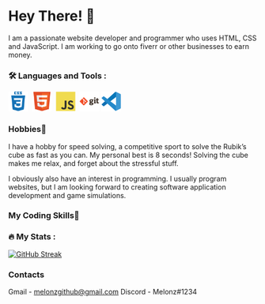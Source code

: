 # Hey There! 👋

I am a passionate website developer and programmer who uses HTML, CSS and JavaScript. I am working to go onto fiverr or other businesses to earn money.

### :hammer_and_wrench: Languages and Tools :
<div>
  <img src="https://github.com/devicons/devicon/blob/master/icons/css3/css3-plain-wordmark.svg"  title="CSS3" alt="CSS" width="40" height="40"/>&nbsp;
  <img src="https://github.com/devicons/devicon/blob/master/icons/html5/html5-original.svg" title="HTML5" alt="HTML" width="40" height="40"/>&nbsp;
  <img src="https://github.com/devicons/devicon/blob/master/icons/javascript/javascript-original.svg" title="JavaScript" alt="JavaScript" width="40" height="40"/>&nbsp;
  <img src="https://github.com/devicons/devicon/blob/master/icons/git/git-original-wordmark.svg" title="Git" **alt="Git" width="40" height="40"/>
  <img src="https://github.com/devicons/devicon/blob/master/icons/vscode/vscode-original.svg" title="VsCode" **alt="VsCode" width="40" height="40"/>
</div>


### Hobbies🌱

I have a hobby for speed solving, a competitive sport to solve the Rubik’s cube as fast as you can. My personal best is 8 seconds! Solving the cube makes me relax, and forget about the stressful stuff.

I obviously also have an interest in programming. I usually program websites, but I am looking forward to creating software application development and game simulations.



### My Coding Skills🔧


### :fire: My Stats :
[![GitHub Streak](http://github-readme-streak-stats.herokuapp.com?user=your-github-username&theme=dark&background=000000)](https://git.io/streak-stats)


### Contacts

Gmail - melonzgithub@gmail.com
Discord - Melonz#1234

